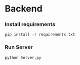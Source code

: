 # Backend
### Install requirements
`pip install -r requirements.txt`

### Run Server
`python Server.py`
